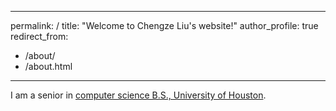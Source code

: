 <!-- Google tag (gtag.js) -->
<script async src="https://www.googletagmanager.com/gtag/js?id=G-BTXL1CWKKG"></script>
<script>
  window.dataLayer = window.dataLayer || [];
  function gtag(){dataLayer.push(arguments);}
  gtag('js', new Date());

  gtag('config', 'G-BTXL1CWKKG');
</script>

---
permalink: /
title: "Welcome to Chengze Liu's website!"
author_profile: true
redirect_from: 
  - /about/
  - /about.html
---

I am a senior in [computer science B.S., University of Houston](https://www.uh.edu/nsm/computer-science/). 


